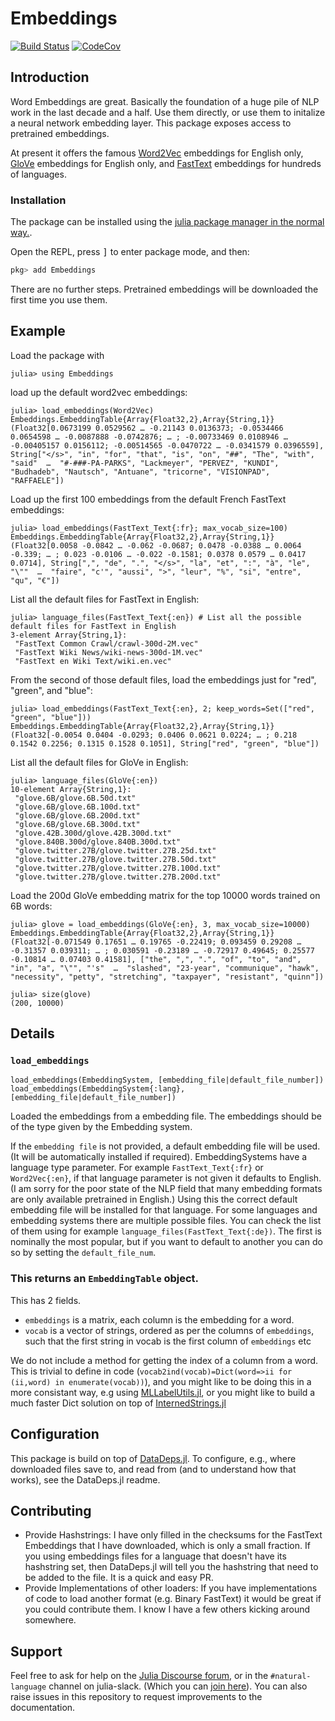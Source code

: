 # Embeddings


[![Build Status](https://travis-ci.org/JuliaText/Embeddings.jl.svg?branch=master)](https://travis-ci.org/JuliaText/Embeddings.jl)
[![CodeCov](https://codecov.io/gh/JuliaText/Embeddings.jl/branch/master/graph/badge.svg)](https://codecov.io/gh/JuliaText/Embeddings.jl)



## Introduction

Word Embeddings are great.
Basically the foundation of a huge pile of NLP work in the last decade and a half.
Use them directly, or use them to initalize a neural network embedding layer.
This package exposes access to pretrained embeddings.

At present it offers the famous [Word2Vec](https://code.google.com/archive/p/word2vec/) embeddings for English only, [GloVe](https://nlp.stanford.edu/projects/glove/) embeddings for English only, and [FastText](https://fasttext.cc/) embeddings for hundreds of languages.

### Installation
The package can be installed using the [julia package manager in the normal way.](https://julialang.github.io/Pkg.jl/v1/managing-packages/#Adding-packages-1).

Open the REPL, press <kbd>]</kbd> to enter package mode, and then:

```julia
pkg> add Embeddings
```
There are no further steps.
Pretrained embeddings will be downloaded the first time you use them.

## Example

Load the package with

```
julia> using Embeddings
```


load up the default word2vec embeddings:
```
julia> load_embeddings(Word2Vec) 
Embeddings.EmbeddingTable{Array{Float32,2},Array{String,1}}(Float32[0.0673199 0.0529562 … -0.21143 0.0136373; -0.0534466 0.0654598 … -0.0087888 -0.0742876; … ; -0.00733469 0.0108946 … -0.00405157 0.0156112; -0.00514565 -0.0470722 … -0.0341579 0.0396559], String["</s>", "in", "for", "that", "is", "on", "##", "The", "with", "said"  …  "#-###-PA-PARKS", "Lackmeyer", "PERVEZ", "KUNDI", "Budhadeb", "Nautsch", "Antuane", "tricorne", "VISIONPAD", "RAFFAELE"])
```


Load up the first 100 embeddings from the default French FastText embeddings:
```
julia> load_embeddings(FastText_Text{:fr}; max_vocab_size=100) 
Embeddings.EmbeddingTable{Array{Float32,2},Array{String,1}}(Float32[0.0058 -0.0842 … -0.062 -0.0687; 0.0478 -0.0388 … 0.0064 -0.339; … ; 0.023 -0.0106 … -0.022 -0.1581; 0.0378 0.0579 … 0.0417 0.0714], String[",", "de", ".", "</s>", "la", "et", ":", "à", "le", "\""  …  "faire", "c'", "aussi", ">", "leur", "%", "si", "entre", "qu", "€"])
```


List all the default files for FastText in English:
```
julia> language_files(FastText_Text{:en}) # List all the possible default files for FastText in English
3-element Array{String,1}:
 "FastText Common Crawl/crawl-300d-2M.vec"
 "FastText Wiki News/wiki-news-300d-1M.vec"
 "FastText en Wiki Text/wiki.en.vec"
```

From the second of those default files, load the embeddings just for "red", "green", and "blue": 
```
julia> load_embeddings(FastText_Text{:en}, 2; keep_words=Set(["red", "green", "blue"]))
Embeddings.EmbeddingTable{Array{Float32,2},Array{String,1}}(Float32[-0.0054 0.0404 -0.0293; 0.0406 0.0621 0.0224; … ; 0.218 0.1542 0.2256; 0.1315 0.1528 0.1051], String["red", "green", "blue"])
```

List all the default files for GloVe in English:
```
julia> language_files(GloVe{:en})
10-element Array{String,1}:
 "glove.6B/glove.6B.50d.txt"
 "glove.6B/glove.6B.100d.txt"
 "glove.6B/glove.6B.200d.txt"
 "glove.6B/glove.6B.300d.txt"
 "glove.42B.300d/glove.42B.300d.txt"
 "glove.840B.300d/glove.840B.300d.txt"
 "glove.twitter.27B/glove.twitter.27B.25d.txt"
 "glove.twitter.27B/glove.twitter.27B.50d.txt"
 "glove.twitter.27B/glove.twitter.27B.100d.txt"
 "glove.twitter.27B/glove.twitter.27B.200d.txt"
```

Load the 200d GloVe embedding matrix for the top 10000 words trained on 6B words:
```
julia> glove = load_embeddings(GloVe{:en}, 3, max_vocab_size=10000)
Embeddings.EmbeddingTable{Array{Float32,2},Array{String,1}}(Float32[-0.071549 0.17651 … 0.19765 -0.22419; 0.093459 0.29208 … -0.31357 0.039311; … ; 0.030591 -0.23189 … -0.72917 0.49645; 0.25577 -0.10814 … 0.07403 0.41581], ["the", ",", ".", "of", "to", "and", "in", "a", "\"", "'s"  …  "slashed", "23-year", "communique", "hawk", "necessity", "petty", "stretching", "taxpayer", "resistant", "quinn"])

julia> size(glove)
(200, 10000)
```

## Details


### `load_embeddings`

    load_embeddings(EmbeddingSystem, [embedding_file|default_file_number])
    load_embeddings(EmbeddingSystem{:lang}, [embedding_file|default_file_number])

Loaded the embeddings from a embedding file.
The embeddings should be of the type given by the Embedding system.

If the `embedding file` is not provided, a default embedding file will be used.
(It will be automatically installed if required).
EmbeddingSystems have a language type parameter.
For example `FastText_Text{:fr}` or `Word2Vec{:en}`, if that language parameter is not given it defaults to English.
(I am sorry for the poor state of the NLP field that many embedding formats are only available pretrained in English.)
Using this the correct  default embedding file will be installed for that language.
For some languages and embedding systems there are multiple possible files.
You can check the list of them using for example `language_files(FastText_Text{:de})`.
The first is nominally the most popular, but if you want to default to another you can do so by setting the `default_file_num`.

### This returns an `EmbeddingTable` object.
This has 2 fields.

 - `embeddings` is a matrix, each column is the embedding for a word.
 - `vocab` is a vector of strings, ordered as per the columns of `embeddings`, such that the first string in vocab is the first column of `embeddings` etc

We do not include a method for getting the index of a column from a word.
This is trivial to define in code (`vocab2ind(vocab)=Dict(word=>ii for (ii,word) in enumerate(vocab))`),
and you might like to be doing this in a more consistant way, e.g using [MLLabelUtils.jl](https://github.com/JuliaML/MLLabelUtils.jl),
or you might like to build a much faster Dict solution on top of [InternedStrings.jl](https://github.com/JuliaString/InternedStrings.jl)


## Configuration
This package is build on top of [DataDeps.jl](https://github.com/oxinabox/DataDeps.jl).
To configure, e.g., where downloaded files save to, and read from (and to understand how that works),
see the DataDeps.jl readme.


## Contributing

 - Provide Hashstrings: I have only filled in the checksums for the FastText Embeddings that I have downloaded, which is only a small fraction. If you using embeddings files for a language that doesn't have its hashstring set, then DataDeps.jl will tell you the hashstring that need to be added to the file. It is a quick and easy PR.
 - Provide Implementations of other loaders: If you have implementations of code to load another format (e.g. Binary FastText) it would be great if you could contribute them. I know I have a few others kicking around somewhere.
 
 
## Support

Feel free to ask for help on the [Julia Discourse forum](https://discourse.julialang.org/),
or in the `#natural-language` channel on julia-slack. (Which you can [join here](https://slackinvite.julialang.org/)).
You can also raise issues in this repository to request improvements to the documentation.
